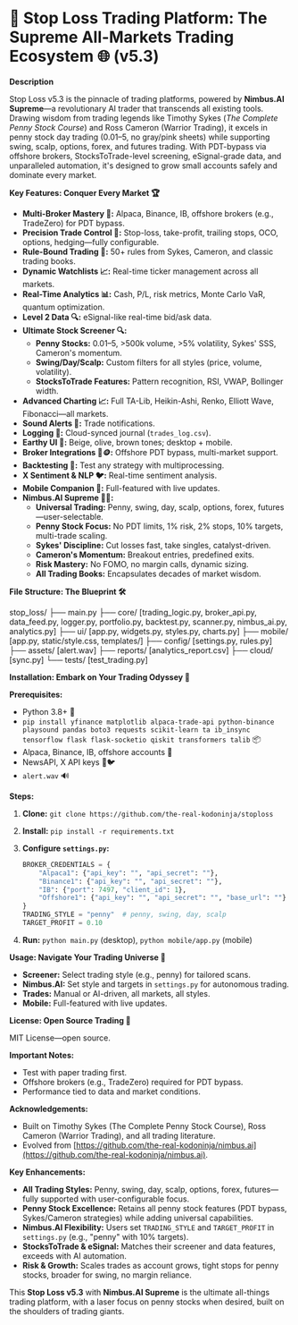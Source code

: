 # 🚀 Stop Loss Trading Platform: The Supreme All-Markets Trading Ecosystem 🌐 (v5.3)

**Description**

Stop Loss v5.3 is the pinnacle of trading platforms, powered by **Nimbus.AI Supreme**—a revolutionary AI trader that transcends all existing tools. Drawing wisdom from trading legends like Timothy Sykes (*The Complete Penny Stock Course*) and Ross Cameron (Warrior Trading), it excels in penny stock day trading ($0.01–$5, no gray/pink sheets) while supporting swing, scalp, options, forex, and futures trading. With PDT-bypass via offshore brokers, StocksToTrade-level screening, eSignal-grade data, and unparalleled automation, it's designed to grow small accounts safely and dominate every market.

**Key Features: Conquer Every Market 🏆**

* **Multi-Broker Mastery 🤝:** Alpaca, Binance, IB, offshore brokers (e.g., TradeZero) for PDT bypass.
* **Precision Trade Control 🎯:** Stop-loss, take-profit, trailing stops, OCO, options, hedging—fully configurable.
* **Rule-Bound Trading 📜:** 50+ rules from Sykes, Cameron, and classic trading books.
* **Dynamic Watchlists 📈:** Real-time ticker management across all markets.
* **Real-Time Analytics 📊:** Cash, P/L, risk metrics, Monte Carlo VaR, quantum optimization.
* **Level 2 Data 🔍:** eSignal-like real-time bid/ask data.
* **Ultimate Stock Screener 🔍:**
    * **Penny Stocks:** $0.01–$5, >500k volume, >5% volatility, Sykes' SSS, Cameron's momentum.
    * **Swing/Day/Scalp:** Custom filters for all styles (price, volume, volatility).
    * **StocksToTrade Features:** Pattern recognition, RSI, VWAP, Bollinger width.
* **Advanced Charting 📈:** Full TA-Lib, Heikin-Ashi, Renko, Elliott Wave, Fibonacci—all markets.
* **Sound Alerts 🔔:** Trade notifications.
* **Logging 📝:** Cloud-synced journal (`trades_log.csv`).
* **Earthy UI 🎨:** Beige, olive, brown tones; desktop + mobile.
* **Broker Integrations 🤖🪙:** Offshore PDT bypass, multi-market support.
* **Backtesting 🧪:** Test any strategy with multiprocessing.
* **X Sentiment & NLP 🐦:** Real-time sentiment analysis.
* **Mobile Companion 📱:** Full-featured with live updates.
* **Nimbus.AI Supreme 🧠✨:**
    * **Universal Trading:** Penny, swing, day, scalp, options, forex, futures—user-selectable.
    * **Penny Stock Focus:** No PDT limits, 1% risk, 2% stops, 10% targets, multi-trade scaling.
    * **Sykes' Discipline:** Cut losses fast, take singles, catalyst-driven.
    * **Cameron's Momentum:** Breakout entries, predefined exits.
    * **Risk Mastery:** No FOMO, no margin calls, dynamic sizing.
    * **All Trading Books:** Encapsulates decades of market wisdom.

**File Structure: The Blueprint 🛠️**

stop_loss/
├── main.py
├── core/ [trading_logic.py, broker_api.py, data_feed.py, logger.py, portfolio.py, backtest.py, scanner.py, nimbus_ai.py, analytics.py]
├── ui/ [app.py, widgets.py, styles.py, charts.py]
├── mobile/ [app.py, static/style.css, templates/]
├── config/ [settings.py, rules.py]
├── assets/ [alert.wav]
├── reports/ [analytics_report.csv]
├── cloud/ [sync.py]
└── tests/ [test_trading.py]


**Installation: Embark on Your Trading Odyssey 🚀**

**Prerequisites:**

* Python 3.8+ 🐍
* `pip install yfinance matplotlib alpaca-trade-api python-binance playsound pandas boto3 requests scikit-learn ta ib_insync tensorflow flask flask-socketio qiskit transformers talib` 📦
* Alpaca, Binance, IB, offshore accounts 🏦
* NewsAPI, X API keys 📰🐦
* `alert.wav` 🔊

**Steps:**

1.  **Clone:** `git clone https://github.com/the-real-kodoninja/stoploss`
2.  **Install:** `pip install -r requirements.txt`
3.  **Configure `settings.py`:**

    ```python
    BROKER_CREDENTIALS = {
        "Alpaca1": {"api_key": "", "api_secret": ""},
        "Binance1": {"api_key": "", "api_secret": ""},
        "IB": {"port": 7497, "client_id": 1},
        "Offshore1": {"api_key": "", "api_secret": "", "base_url": ""}
    }
    TRADING_STYLE = "penny"  # penny, swing, day, scalp
    TARGET_PROFIT = 0.10
    ```

4.  **Run:** `python main.py` (desktop), `python mobile/app.py` (mobile)

**Usage: Navigate Your Trading Universe 🧭**

* **Screener:** Select trading style (e.g., penny) for tailored scans.
* **Nimbus.AI:** Set style and targets in `settings.py` for autonomous trading.
* **Trades:** Manual or AI-driven, all markets, all styles.
* **Mobile:** Full-featured with live updates.

**License: Open Source Trading 📜**

MIT License—open source.

**Important Notes:**

* Test with paper trading first.
* Offshore brokers (e.g., TradeZero) required for PDT bypass.
* Performance tied to data and market conditions.

**Acknowledgements:**

* Built on Timothy Sykes (The Complete Penny Stock Course), Ross Cameron (Warrior Trading), and all trading literature.
* Evolved from [https://github.com/the-real-kodoninja/nimbus.ai](https://github.com/the-real-kodoninja/nimbus.ai).

**Key Enhancements:**

* **All Trading Styles:** Penny, swing, day, scalp, options, forex, futures—fully supported with user-configurable focus.
* **Penny Stock Excellence:** Retains all penny stock features (PDT bypass, Sykes/Cameron strategies) while adding universal capabilities.
* **Nimbus.AI Flexibility:** Users set `TRADING_STYLE` and `TARGET_PROFIT` in `settings.py` (e.g., "penny" with 10% targets).
* **StocksToTrade & eSignal:** Matches their screener and data features, exceeds with AI automation.
* **Risk & Growth:** Scales trades as account grows, tight stops for penny stocks, broader for swing, no margin reliance.

This **Stop Loss v5.3** with **Nimbus.AI Supreme** is the ultimate all-things trading platform, with a laser focus on penny stocks when desired, built on the shoulders of trading giants.